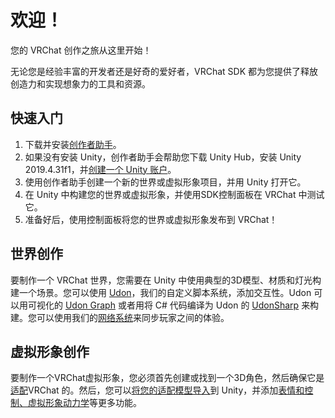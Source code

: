 # 欢迎！

您的 VRChat 创作之旅从这里开始！

无论您是经验丰富的开发者还是好奇的爱好者，VRChat SDK 都为您提供了释放创造力和实现想象力的工具和资源。

## 快速入门

1. 下载并安装[创作者助手](https://vrchat.com/download/vcc)。
2. 如果没有安装 Unity，创作者助手会帮助您下载 Unity Hub，安装 Unity 2019.4.31f1，并[创建一个 Unity 账户](https://id.unity.com/account/new)。
3. 使用创作者助手创建一个新的世界或虚拟形象项目，并用 Unity 打开它。
4. 在 Unity 中构建您的世界或虚拟形象，并使用SDK控制面板在 VRChat 中测试它。
5. 准备好后，使用控制面板将您的世界或虚拟形象发布到 VRChat！

## 世界创作

要制作一个 VRChat 世界，您需要在 Unity 中使用典型的3D模型、材质和灯光构建一个场景。您可以使用 [Udon](/creators.vrchat.com/worlds/udon/.md)，我们的自定义脚本系统，添加交互性。Udon 可以用可视化的 [Udon Graph](/creators.vrchat.com/worlds/udon/.md) 或者用将 C# 代码编译为 Udon 的 [UdonSharp](../udonsharp.docs.vrchat.com/udonsharp.md) 来构建。您可以使用我们的[网络系统](/creators.vrchat.com/worlds/udon/networking/.md)来同步玩家之间的体验。

## 虚拟形象创作

要制作一个VRChat虚拟形象，您必须首先创建或找到一个3D角色，然后确保它是[适配](./avatars/creating-your-first-avatar.md)VRChat  的。然后，您可以[将您的适配模型导入](./avatars/creating-your-first-avatar)到 Unity，并添加[表情和控制、虚拟形象动力学](/creators.vrchat.com/avatars/avatar-dynamics/)等更多功能。